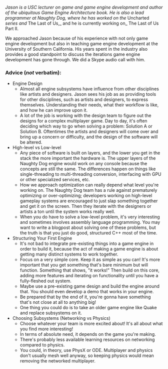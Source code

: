 _Jason is a USC lecturer on game and game engine development and author of the ubiquitous _Game Engine Architecture_ book. He is also a lead programmer at Naughty Dog, where he has worked on the_ Uncharted _series and_ The Last of Us,_ and he is currently working on_ The Last of Us Part II.

We approached Jason because of his experience with not only game engine development but also in teaching game engine development at the University of Southern California. His years spent in the industry also provides a good standpoint to discuss the iterations game engine development has gone through. We did a Skype audio call with him.

### Advice (_not_ verbatim):


*   Engine Design
    *   Almost all engine subsystems have influence from other disciplines like artists and designers. Jason sees his job as as providing tools for other disciplines, such as artists and designers, to express themselves. Understanding their needs, what their workflow is like, and how he can improve upon it.
    *   A lot of the job is working with the design team to figure out the designs for a complex multiplayer game. Day to day, it's often deciding which way to go when solving a problem: Solution A or Solution B. Oftentimes the artists and designers will come over and bring up a concern or difficulty, and the design of the software will be altered.
*   High-level vs Low-level
    *   Any piece of software is built on layers, and the lower you get in the stack the more important the hardware is. The upper layers of the Naughty Dog engine would work on any console because the concepts are still the same. The differences happen on things like single-threading to multi-threading conversion, interfacing with GPU or other specialized services, etc.
    *   How we approach optimization can really depend what level you're working on. The Naughty Dog team has a rule against prematurely optimizing or over-optimizing; developers working on high-level gameplay systems are encouraged to just slap something together and get it on the screen. Then they iterate with the designers or artists a ton until the system works really well.
    *   When you do have to solve a low-level problem, it's very interesting and sometimes involves assembly language programming. You may want to write a blogpost about solving one of these problems, but the truth is that you just do good, structured C++ most of the time.
*   Structuring Your First Engine
    *   It's not bad to integrate pre-existing things into a game engine in order to build it, because the act of making a game engine is about getting many distinct systems to work together.
    *   Focus on a very simple core. Keep it as simple as you can! It's more important that you get something that's bare minimum but will function. Something that shows, "it works!" Then build on this core, adding more features and iterating on functionality until you have a fully-fleshed out system. 
    *   Maybe use a pre-existing game design and build the engine around that. You should even develop a demo that works in your engine.
    *   Be prepared that by the end of it, you're gonna have something that's not close at all to anything big!
    *   One thing you could do is to take an older game engine like Quake and replace subsystems on it.
*   Choosing Subsystems (Networking vs Physics)
    *   Choose whatever your team is more excited about! It's all about what you find more interesting!
    *   In terms of absolute need, it depends on the game you're making.
    *   There's probably less available learning resources on networking compared to physics.
    *   You could, in theory, use PhysX or ODE. Multiplayer and physics don't usually mesh well anyway, so keeping physics would mean removing the networked multiplayer.